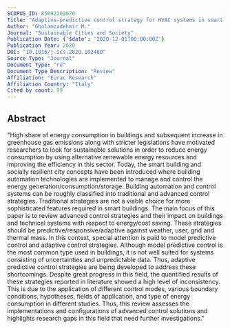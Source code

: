 ```yaml
---
SCOPUS_ID: 85092203070
Title: "Adaptive-predictive control strategy for HVAC systems in smart buildings – A review"
Author: "Gholamzadehmir M."
Journal: "Sustainable Cities and Society"
Publication Date: {'$date': '2020-12-01T00:00:00Z'}
Publication Year: 2020
DOI: "10.1016/j.scs.2020.102480"
Source Type: "Journal"
Document Type: "re"
Document Type Description: "Review"
Affiliation: "Eurac Research"
Affiliation Country: "Italy"
Cited by count: 99
---
```


## Abstract
"High share of energy consumption in buildings and subsequent increase in greenhouse gas emissions along with stricter legislations have motivated researchers to look for sustainable solutions in order to reduce energy consumption by using alternative renewable energy resources and improving the efficiency in this sector. Today, the smart building and socially resilient city concepts have been introduced where building automation technologies are implemented to manage and control the energy generation/consumption/storage. Building automation and control systems can be roughly classified into traditional and advanced control strategies. Traditional strategies are not a viable choice for more sophisticated features required in smart buildings. The main focus of this paper is to review advanced control strategies and their impact on buildings and technical systems with respect to energy/cost saving. These strategies should be predictive/responsive/adaptive against weather, user, grid and thermal mass. In this context, special attention is paid to model predictive control and adaptive control strategies. Although model predictive control is the most common type used in buildings, it is not well suited for systems consisting of uncertainties and unpredictable data. Thus, adaptive predictive control strategies are being developed to address these shortcomings. Despite great progress in this field, the quantified results of these strategies reported in literature showed a high level of inconsistency. This is due to the application of different control modes, various boundary conditions, hypotheses, fields of application, and type of energy consumption in different studies. Thus, this review assesses the implementations and configurations of advanced control solutions and highlights research gaps in this field that need further investigations."
